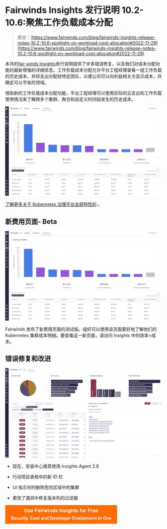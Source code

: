 # Fairwinds Insights 发行说明 10.2-10.6:聚焦工作负载成本分配

> 原文：[https://www.fairwinds.com/blog/fairwinds-insights-release-notes-10.2-10.6-spotlight-on-workload-cost-allocation#2022-11-29](https://www.fairwinds.com/blog/fairwinds-insights-release-notes-10.2-10.6-spotlight-on-workload-cost-allocation#2022-11-29)

 本月的[fair winds Insights](https://www.fairwinds.com/insights)发行说明提供了许多错误修复，以及我们对成本分配功能的最新增强的详细信息。工作负载成本分配允许平台工程经理查看一组工作负载的历史成本，并将支出分配给特定团队，以便公司可以向利益相关方显示成本，并确定可以节省的领域。

借助新的工作负载成本分配功能，平台工程经理可以使用实际的云支出和工作负载使用情况来了解跨多个集群、聚合和自定义时间段发生的历史成本。

![New costs page in Fairwinds Insights showing cost by cluster](img/c35ef04ad1df576c76292f08b1548369.png)

[了解更多关于 Kubernetes 治理平台全部特性的](https://www.fairwinds.com/insights-features) 。

## 新费用页面- Beta

![New costs page in Fairwinds Insights showing cost by cluster](img/da0f54e25b781d13cbaa54a6f9629d69.png)

Fairwinds 发布了新费用页面的测试版。组织可以使用该页面更好地了解他们的 Kubernetes 集群成本明细。要查看这一新页面，请访问 Insights 中的效率>成本。

## 错误修复和改进

![Cluster overview in Fairwinds Insights](img/0d866db9364328a3a070c31b33c03967.png)

*   现在，安装中心推荐使用 Insights Agent 2.8

*   行动项目表格中的新 ID 栏

*   UI 指示何时删除危险区域中的集群

*   更改了漏洞中修复版本列的过滤器

[![Use Fairwinds Insights for Free Security, Cost and Developer Enablement In One](img/7c86296320eb01b215d8e2755e9c5b9d.png)](https://cta-redirect.hubspot.com/cta/redirect/2184645/34aa4987-a1f9-438a-a145-d7d82d5c479a)